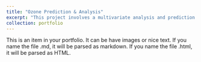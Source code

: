 ```yaml
---
title: "Ozone Prediction & Analysis"
excerpt: "This project involves a multivariate analysis and prediction with deployment for Nuevo Leon's air quality organism. <br/><img src='https://www.nomada.news/wp-content/uploads/2019/01/contaminacion-monterrey-calidad-del-aire.jpg'>"
collection: portfolio
---
```


This is an item in your portfolio. It can be have images or nice text. If you name the file .md, it will be parsed as markdown. If you name the file .html, it will be parsed as HTML. 
